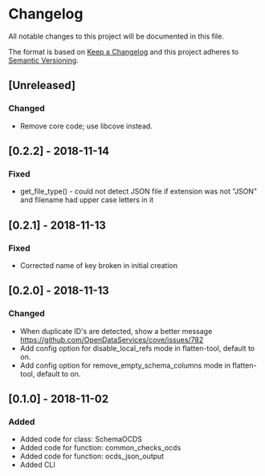 # Changelog

All notable changes to this project will be documented in this file.

The format is based on [Keep a Changelog](http://keepachangelog.com/en/1.0.0/)
and this project adheres to [Semantic Versioning](http://semver.org/spec/v2.0.0.html).

## [Unreleased]

### Changed

- Remove core code; use libcove instead.

## [0.2.2] - 2018-11-14

### Fixed

- get_file_type() - could not detect JSON file if extension was not "JSON" and filename had upper case letters in it

## [0.2.1] - 2018-11-13

### Fixed

- Corrected name of key broken in initial creation

## [0.2.0] - 2018-11-13

### Changed

- When duplicate ID's are detected, show a better message https://github.com/OpenDataServices/cove/issues/782
- Add config option for disable_local_refs mode in flatten-tool, default to on.
- Add config option for remove_empty_schema_columns mode in flatten-tool, default to on.

## [0.1.0] - 2018-11-02

### Added

- Added code for class: SchemaOCDS
- Added code for function: common_checks_ocds
- Added code for function: ocds_json_output
- Added CLI



